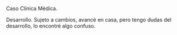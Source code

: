 Caso Clínica Médica.

Desarrollo.
Sujeto a cambios, avancé en casa,
pero tengo dudas del desarrollo, lo encontré algo confuso.